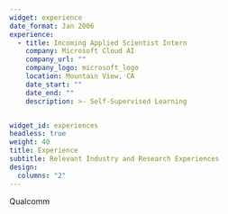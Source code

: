 ```yaml
---
widget: experience
date_format: Jan 2006
experience:
  - title: Incoming Applied Scientist Intern
    company: Microsoft Cloud AI
    company_url: ""
    company_logo: microsoft_logo
    location: Mountain View, CA
    date_start: ""
    date_end: ""
    description: >- Self-Supervised Learning


widget_id: experiences
headless: true
weight: 40
title: Experience
subtitle: Relevant Industry and Research Experiences
design:
  columns: "2"
---
```

Qualcomm
